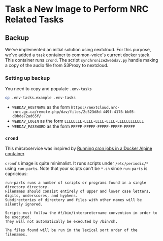 # Task a New Image to Perform NRC Related Tasks

## Backup
We've implemented an initial solution using nextcloud.
For this purpose, we've added a `task` container to common-voice's current docker stack.
This container runs `crond`.
The script `synchronize2webdav.py` handle making a copy of the audio file from S3Proxy to nextcloud.


### Setting up backup
You need to copy and populate `.env-tasks`
```bash
cp .env-tasks.example .env-tasks
```
* `WEBDAV_HOSTNAME` as the form `https://nextcloud.nrc-cnrc.gc.ca/remote.php/dav/files/2c523d8d-449f-4176-bb05-d8bde72ad65f/`
* `WEBDAV_LOGIN` as the form `LLLLLLLL-LLLL-LLLL-LLLL-LLLLLLLLLLLL`
* `WEBDAV_PASSWORD` as the form `PPPPP-PPPPP-PPPPP-PPPPP-PPPPP`


### `crond`
This mircroservice was inspired by [Running cron jobs in a Docker Alpine container](https://devopsheaven.com/cron/docker/alpine/linux/2017/10/30/run-cron-docker-alpine.html).

`crond`'s image is quite minimalist.
It runs scripts under `/etc/periodic/*` using `run-parts`.
Note that your scipts can't be `*.sh` since `run-parts` is capricious:
```
run-parts runs a number of scripts or programs found in a single directory directory.
Filenames should consist entirely of upper and lower case letters, digits, underscores, and hyphens.
Subdirectories of directory and files with other names will be silently ignored.

Scripts	must follow the #!/bin/interpretername convention in order to be executed.
They will not automatically be executed by /bin/sh.

The files found will be run in the lexical sort order of the filenames.
```
